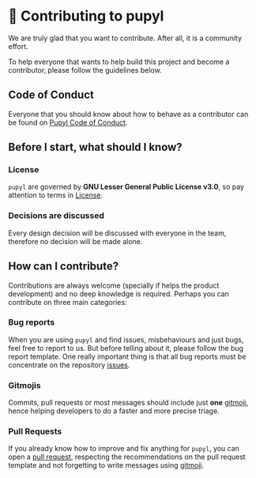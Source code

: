 # 🧿 Contributing to pupyl

We are truly glad that you want to contribute. After all, it is a community effort.

To help everyone that wants to help build this project and become a contributor, please follow the guidelines below.

## Code of Conduct
Everyone that you should know about how to behave as a contributor can be found on [Pupyl Code of Conduct](CODE_OF_CONDUCT.md).

## Before I start, what should I know?

### License
`pupyl` are governed by **GNU Lesser General Public License v3.0**, so pay attention to terms in [License](LICENSE).

### Decisions are discussed
Every design decision will be discussed with everyone in the team, therefore no decision will be made alone.

## How can I contribute?
Contributions are always welcome (specially if helps the product development) and no deep knowledge is required. Perhaps you can contribute on three main categories:

### Bug reports
When you are using `pupyl` and find issues, misbehaviours and just bugs, feel free to report to us. But before telling about it, please follow the bug report template. One really important thing is that all bug reports must be concentrate on the repository [issues](https://github.com/policratus/pupyl/issues).

### Gitmojis
Commits, pull requests or most messages should include just **one** [gitmoji](https://gitmoji.carloscuesta.me/), hence helping developers to do a faster and more precise triage.

### Pull Requests
If you already know how to improve and fix anything for `pupyl`, you can open a [pull request](https://github.com/policratus/pupyl/pulls), respecting the recommendations on the pull request template and not forgetting to write messages using [gitmoji](https://gitmoji.carloscuesta.me/).
